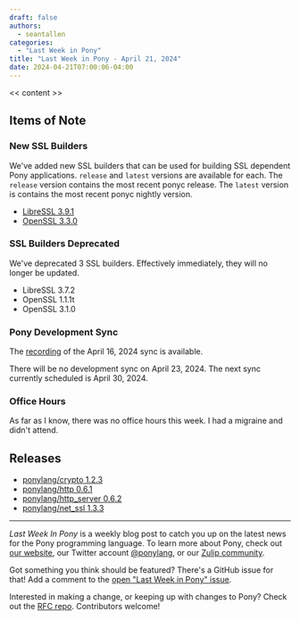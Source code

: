 ```yaml
---
draft: false
authors:
  - seantallen
categories:
  - "Last Week in Pony"
title: "Last Week in Pony - April 21, 2024"
date: 2024-04-21T07:00:06-04:00
---
```


<< content >>

<!-- more -->

## Items of Note

### New SSL Builders

We've added new SSL builders that can be used for building SSL dependent Pony applications. `release` and `latest` versions are available for each. The `release` version contains the most recent ponyc release. The `latest` version is contains the most recent ponyc nightly version.

- [LibreSSL 3.9.1](https://github.com/ponylang/shared-docker/tree/main/x86-64-unknown-linux-builder-with-libressl-3.9.1)
- [OpenSSL 3.3.0](https://github.com/ponylang/shared-docker/tree/main/x86-64-unknown-linux-builder-with-openssl_3.3.0)

### SSL Builders Deprecated

We've deprecated 3 SSL builders. Effectively immediately, they will no longer be updated.

- LibreSSL 3.7.2
- OpenSSL 1.1.1t
- OpenSSL 3.1.0

### Pony Development Sync

The [recording](https://vimeo.com/935667506) of the April 16, 2024 sync is available.

There will be no development sync on April 23, 2024. The next sync currently scheduled is April 30, 2024.

### Office Hours

As far as I know, there was no office hours this week. I had a migraine and didn't attend.

## Releases

- [ponylang/crypto 1.2.3](https://github.com/ponylang/crypto/releases/tag/1.2.3)
- [ponylang/http 0.6.1](https://github.com/ponylang/http/releases/tag/0.6.1)
- [ponylang/http_server 0.6.2](https://github.com/ponylang/http_server/releases/tag/0.6.2)
- [ponylang/net_ssl 1.3.3](https://github.com/ponylang/net_ssl/releases/tag/1.3.3)

---

_Last Week In Pony_ is a weekly blog post to catch you up on the latest news for the Pony programming language. To learn more about Pony, check out [our website](https://ponylang.io), our Twitter account [@ponylang](https://twitter.com/ponylang), or our [Zulip community](https://ponylang.zulipchat.com).

Got something you think should be featured? There's a GitHub issue for that! Add a comment to the [open "Last Week in Pony" issue](https://github.com/ponylang/ponylang.github.io/issues?q=is%3Aissue+is%3Aopen+label%3Alast-week-in-pony).

Interested in making a change, or keeping up with changes to Pony? Check out the [RFC repo](https://github.com/ponylang/rfcs). Contributors welcome!
